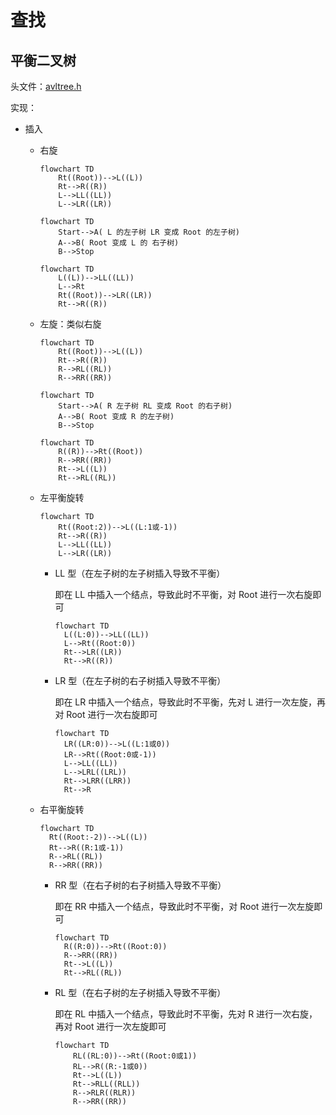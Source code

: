 # 查找

## 平衡二叉树

头文件：[avltree.h](avltree.h)

实现：

- 插入

  - 右旋

    ```mermaid
    flowchart TD
    	Rt((Root))-->L((L))
    	Rt-->R((R))
    	L-->LL((LL))
    	L-->LR((LR))
    ```
    
    ```mermaid
    flowchart TD
    	Start-->A( L 的左子树 LR 变成 Root 的左子树)
    	A-->B( Root 变成 L 的 右子树)
    	B-->Stop
    ```
    
    ```mermaid
    flowchart TD
    	L((L))-->LL((LL))
    	L-->Rt
    	Rt((Root))-->LR((LR))
    	Rt-->R((R))
    ```
    
  - 左旋：类似右旋

    ```mermaid
    flowchart TD
    	Rt((Root))-->L((L))
    	Rt-->R((R))
    	R-->RL((RL))
    	R-->RR((RR))
    ```

    ```mermaid
    flowchart TD
    	Start-->A( R 左子树 RL 变成 Root 的右子树)
    	A-->B( Root 变成 R 的左子树)
    	B-->Stop
    ```

    ```mermaid
    flowchart TD
    	R((R))-->Rt((Root))
    	R-->RR((RR))
    	Rt-->L((L))
    	Rt-->RL((RL))
    ```

  - 左平衡旋转

    ```mermaid
    flowchart TD
    	Rt((Root:2))-->L((L:1或-1))
    	Rt-->R((R))
    	L-->LL((LL))
    	L-->LR((LR))
    ```

    - LL 型（在左子树的左子树插入导致不平衡）

      即在 LL 中插入一个结点，导致此时不平衡，对 Root 进行一次右旋即可

      ```mermaid
      flowchart TD
      	L((L:0))-->LL((LL))
      	L-->Rt((Root:0))
      	Rt-->LR((LR))
      	Rt-->R((R))
      ```
  
    - LR 型（在左子树的右子树插入导致不平衡）
  
      即在 LR 中插入一个结点，导致此时不平衡，先对 L 进行一次左旋，再对 Root 进行一次右旋即可
      
      ```mermaid
      flowchart TD
      	LR((LR:0))-->L((L:1或0))
      	LR-->Rt((Root:0或-1))
      	L-->LL((LL))
      	L-->LRL((LRL))
      	Rt-->LRR((LRR))
      	Rt-->R
      ```
  
  - 右平衡旋转
  
      ```mermaid
      flowchart TD
      	Rt((Root:-2))-->L((L))
      	Rt-->R((R:1或-1))
      	R-->RL((RL))
      	R-->RR((RR))
      ```
  
    - RR 型（在右子树的右子树插入导致不平衡）
      
        即在 RR 中插入一个结点，导致此时不平衡，对 Root 进行一次左旋即可
      
      ```mermaid
      flowchart TD
      	R((R:0))-->Rt((Root:0))
      	R-->RR((RR))
      	Rt-->L((L))
      	Rt-->RL((RL))
      ```
      
    - RL 型（在右子树的左子树插入导致不平衡）
      
        即在 RL 中插入一个结点，导致此时不平衡，先对 R 进行一次右旋，再对 Root 进行一次左旋即可
        
        ```mermaid
        flowchart TD
        	RL((RL:0))-->Rt((Root:0或1))
        	RL-->R((R:-1或0))
        	Rt-->L((L))
        	Rt-->RLL((RLL))
        	R-->RLR((RLR))
        	R-->RR((RR))
        ```
        
        
